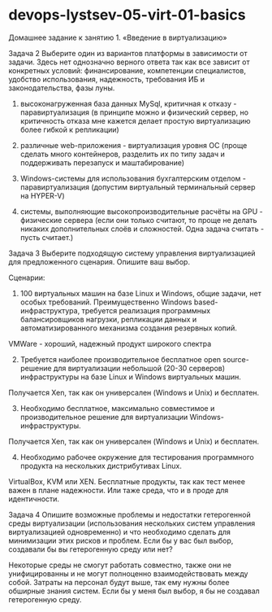 # devops-lystsev-05-virt-01-basics
Домашнее задание к занятию 1. «Введение в виртуализацию»

Задача 2
Выберите один из вариантов платформы в зависимости от задачи. Здесь нет однозначно верного ответа так как все зависит от конкретных условий: финансирование, компетенции специалистов, удобство использования, надежность, требования ИБ и законодательства, фазы луны.

1. высоконагруженная база данных MySql, критичная к отказу - паравиртуализация (в принципе можно и физический сервер, но критичность отказа мне кажется делает простую виртуализацию более гибкой к репликации)

2. различные web-приложения - виртуализация уровня ОС (проще сделать много контейнеров, разделить их по типу задач и поддерживать перезапуск и маштабирование)

3. Windows-системы для использования бухгалтерским отделом - паравиртуализация (допустим виртуальный терминальный сервер на HYPER-V)

4. системы, выполняющие высокопроизводительные расчёты на GPU - физические сервера (если они только считают, то проще не делать никаких дополнительных слоёв и сложностей. Одна задача считать - пусть считает.)

Задача 3
Выберите подходящую систему управления виртуализацией для предложенного сценария. Опишите ваш выбор.

Сценарии:

1. 100 виртуальных машин на базе Linux и Windows, общие задачи, нет особых требований. Преимущественно Windows based-инфраструктура, требуется реализация программных балансировщиков нагрузки, репликации данных и автоматизированного механизма создания резервных копий.

VMWare - хороший, надежный продукт широкого спектра

2. Требуется наиболее производительное бесплатное open source-решение для виртуализации небольшой (20-30 серверов) инфраструктуры на базе Linux и Windows виртуальных машин.

Получается Xen, так как он универсален (Windows и Unix) и бесплатен.

3. Необходимо бесплатное, максимально совместимое и производительное решение для виртуализации Windows-инфраструктуры.

Получается Xen, так как он универсален (Windows и Unix) и бесплатен.

4. Необходимо рабочее окружение для тестирования программного продукта на нескольких дистрибутивах Linux.

VirtualBox, KVM или XEN. Бесплатные продукты, так как тест менее важен в плане надежности. Или таже среда, что и в проде для идентичности. 

Задача 4
Опишите возможные проблемы и недостатки гетерогенной среды виртуализации (использования нескольких систем управления виртуализацией одновременно) и что необходимо сделать для минимизации этих рисков и проблем. 
Если бы у вас был выбор, создавали бы вы гетерогенную среду или нет?

Некоторые среды не смогут работать совместно, также они не унифицированны и не могут полноценно взаимодействовать между собой. Затраты на персонал будут выше, так ему нужны более обширные знания систем. 
Если бы у меня был выбор, я бы не создавал гетерогенную среду.
